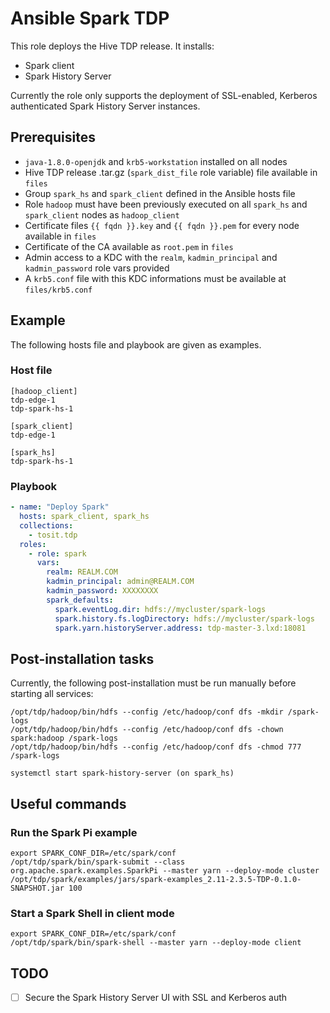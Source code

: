 # Ansible Spark TDP

This role deploys the Hive TDP release. It installs:

- Spark client
- Spark History Server

Currently the role only supports the deployment of SSL-enabled, Kerberos authenticated Spark History Server instances.

## Prerequisites

- `java-1.8.0-openjdk` and `krb5-workstation` installed on all nodes
- Hive TDP release .tar.gz (`spark_dist_file` role variable) file available in `files`
- Group `spark_hs` and `spark_client` defined in the Ansible hosts file
- Role `hadoop` must have been previously executed on all `spark_hs` and `spark_client` nodes as `hadoop_client`
- Certificate files `{{ fqdn }}.key` and `{{ fqdn }}.pem` for every node available in `files`
- Certificate of the CA available as `root.pem` in `files`
- Admin access to a KDC with the `realm`, `kadmin_principal` and `kadmin_password` role vars provided
- A `krb5.conf` file with this KDC informations must be available at `files/krb5.conf`

## Example

The following hosts file and playbook are given as examples.

### Host file

```
[hadoop_client]
tdp-edge-1
tdp-spark-hs-1

[spark_client]
tdp-edge-1

[spark_hs]
tdp-spark-hs-1
```

### Playbook

```yaml
- name: "Deploy Spark"
  hosts: spark_client, spark_hs
  collections:
    - tosit.tdp
  roles:
    - role: spark
      vars:
        realm: REALM.COM
        kadmin_principal: admin@REALM.COM
        kadmin_password: XXXXXXXX
        spark_defaults:
          spark.eventLog.dir: hdfs://mycluster/spark-logs
          spark.history.fs.logDirectory: hdfs://mycluster/spark-logs
          spark.yarn.historyServer.address: tdp-master-3.lxd:18081
```

## Post-installation tasks

Currently, the following post-installation must be run manually before starting all services:

```
/opt/tdp/hadoop/bin/hdfs --config /etc/hadoop/conf dfs -mkdir /spark-logs
/opt/tdp/hadoop/bin/hdfs --config /etc/hadoop/conf dfs -chown spark:hadoop /spark-logs
/opt/tdp/hadoop/bin/hdfs --config /etc/hadoop/conf dfs -chmod 777 /spark-logs

systemctl start spark-history-server (on spark_hs)
```

## Useful commands

### Run the Spark Pi example

```
export SPARK_CONF_DIR=/etc/spark/conf
/opt/tdp/spark/bin/spark-submit --class org.apache.spark.examples.SparkPi --master yarn --deploy-mode cluster /opt/tdp/spark/examples/jars/spark-examples_2.11-2.3.5-TDP-0.1.0-SNAPSHOT.jar 100
```

### Start a Spark Shell in client mode

```
export SPARK_CONF_DIR=/etc/spark/conf
/opt/tdp/spark/bin/spark-shell --master yarn --deploy-mode client
```

## TODO

- [ ] Secure the Spark History Server UI with SSL and Kerberos auth
